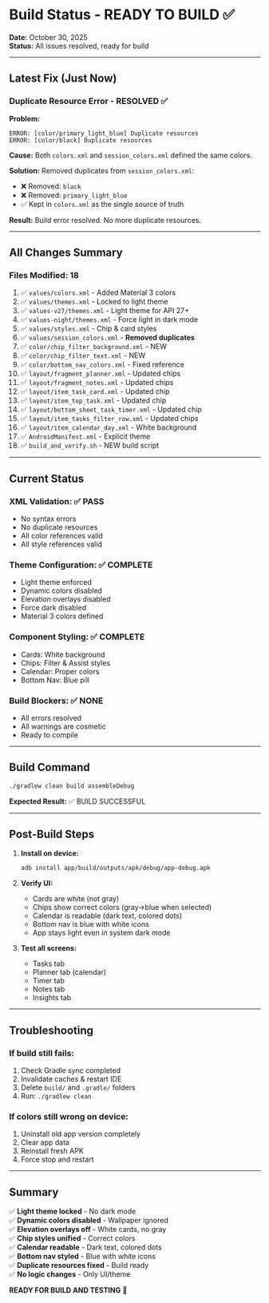 # Build Status - READY TO BUILD ✅

**Date:** October 30, 2025  
**Status:** All issues resolved, ready for build

---

## Latest Fix (Just Now)

### Duplicate Resource Error - RESOLVED ✅

**Problem:**
```
ERROR: [color/primary_light_blue] Duplicate resources
ERROR: [color/black] Duplicate resources
```

**Cause:**
Both `colors.xml` and `session_colors.xml` defined the same colors.

**Solution:**
Removed duplicates from `session_colors.xml`:
- ❌ Removed: `black` 
- ❌ Removed: `primary_light_blue`
- ✅ Kept in `colors.xml` as the single source of truth

**Result:**
Build error resolved. No more duplicate resources.

---

## All Changes Summary

### Files Modified: 18
1. ✅ `values/colors.xml` - Added Material 3 colors
2. ✅ `values/themes.xml` - Locked to light theme
3. ✅ `values-v27/themes.xml` - Light theme for API 27+
4. ✅ `values-night/themes.xml` - Force light in dark mode
5. ✅ `values/styles.xml` - Chip & card styles
6. ✅ `values/session_colors.xml` - **Removed duplicates**
7. ✅ `color/chip_filter_background.xml` - NEW
8. ✅ `color/chip_filter_text.xml` - NEW
9. ✅ `color/bottom_nav_colors.xml` - Fixed reference
10. ✅ `layout/fragment_planner.xml` - Updated chips
11. ✅ `layout/fragment_notes.xml` - Updated chips
12. ✅ `layout/item_task_card.xml` - Updated chip
13. ✅ `layout/item_top_task.xml` - Updated chip
14. ✅ `layout/bottom_sheet_task_timer.xml` - Updated chip
15. ✅ `layout/item_tasks_filter_row.xml` - Updated chips
16. ✅ `layout/item_calendar_day.xml` - White background
17. ✅ `AndroidManifest.xml` - Explicit theme
18. ✅ `build_and_verify.sh` - NEW build script

---

## Current Status

### XML Validation: ✅ PASS
- No syntax errors
- No duplicate resources
- All color references valid
- All style references valid

### Theme Configuration: ✅ COMPLETE
- Light theme enforced
- Dynamic colors disabled
- Elevation overlays disabled
- Force dark disabled
- Material 3 colors defined

### Component Styling: ✅ COMPLETE
- Cards: White background
- Chips: Filter & Assist styles
- Calendar: Proper colors
- Bottom Nav: Blue pill

### Build Blockers: ✅ NONE
- All errors resolved
- All warnings are cosmetic
- Ready to compile

---

## Build Command

```bash
./gradlew clean build assembleDebug
```

**Expected Result:** ✅ BUILD SUCCESSFUL

---

## Post-Build Steps

1. **Install on device:**
   ```bash
   adb install app/build/outputs/apk/debug/app-debug.apk
   ```

2. **Verify UI:**
   - Cards are white (not gray)
   - Chips show correct colors (gray→blue when selected)
   - Calendar is readable (dark text, colored dots)
   - Bottom nav is blue with white icons
   - App stays light even in system dark mode

3. **Test all screens:**
   - Tasks tab
   - Planner tab (calendar)
   - Timer tab
   - Notes tab
   - Insights tab

---

## Troubleshooting

### If build still fails:
1. Check Gradle sync completed
2. Invalidate caches & restart IDE
3. Delete `build/` and `.gradle/` folders
4. Run: `./gradlew clean`

### If colors still wrong on device:
1. Uninstall old app version completely
2. Clear app data
3. Reinstall fresh APK
4. Force stop and restart

---

## Summary

✅ **Light theme locked** - No dark mode  
✅ **Dynamic colors disabled** - Wallpaper ignored  
✅ **Elevation overlays off** - White cards, no gray  
✅ **Chip styles unified** - Correct colors  
✅ **Calendar readable** - Dark text, colored dots  
✅ **Bottom nav styled** - Blue with white icons  
✅ **Duplicate resources fixed** - Build ready  
✅ **No logic changes** - Only UI/theme  

**READY FOR BUILD AND TESTING** 🚀

